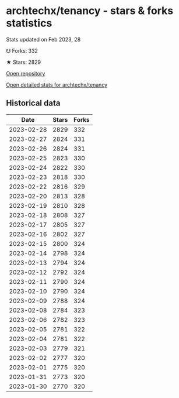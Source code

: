 # archtechx/tenancy - stars & forks statistics

Stats updated on Feb 2023, 28

☋ Forks: 332

★ Stars: 2829

[Open repository](https://github.com/archtechx/tenancy)

[Open detailed stats for archtechx/tenancy](https://reviewgithub.com/rep/archtechx/tenancy)

## Historical data
| Date | Stars | Forks |
|------|-------|-------|
| 2023-02-28 | 2829 | 332 | 
| 2023-02-27 | 2824 | 331 | 
| 2023-02-26 | 2824 | 331 | 
| 2023-02-25 | 2823 | 330 | 
| 2023-02-24 | 2822 | 330 | 
| 2023-02-23 | 2818 | 330 | 
| 2023-02-22 | 2816 | 329 | 
| 2023-02-20 | 2813 | 328 | 
| 2023-02-19 | 2810 | 328 | 
| 2023-02-18 | 2808 | 327 | 
| 2023-02-17 | 2805 | 327 | 
| 2023-02-16 | 2802 | 327 | 
| 2023-02-15 | 2800 | 324 | 
| 2023-02-14 | 2798 | 324 | 
| 2023-02-13 | 2794 | 324 | 
| 2023-02-12 | 2792 | 324 | 
| 2023-02-11 | 2790 | 324 | 
| 2023-02-10 | 2790 | 324 | 
| 2023-02-09 | 2788 | 324 | 
| 2023-02-08 | 2784 | 323 | 
| 2023-02-06 | 2782 | 323 | 
| 2023-02-05 | 2781 | 322 | 
| 2023-02-04 | 2781 | 322 | 
| 2023-02-03 | 2779 | 321 | 
| 2023-02-02 | 2777 | 320 | 
| 2023-02-01 | 2775 | 320 | 
| 2023-01-31 | 2773 | 320 | 
| 2023-01-30 | 2770 | 320 | 


